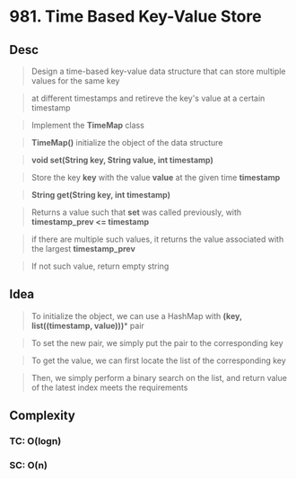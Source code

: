 # 981. Time Based Key-Value Store

## Desc

> Design a time-based key-value data structure that can store multiple values for the same key

> at different timestamps and retireve the key's value at a certain timestamp

> Implement the **TimeMap** class

> **TimeMap()** initialize the object of the data structure

> **void set(String key, String value, int timestamp)**

> Store the key **key** with the value **value** at the given time **timestamp**

> **String get(String key, int timestamp)**

> Returns a value such that **set** was called previously, with **timestamp_prev <= timestamp**

> if there are multiple such values, it returns the value associated with the largest **timestamp_prev**

> If not such value, return empty string

## Idea

> To initialize the object, we can use a HashMap with **(key, list((timestamp, value)))*** pair

> To set the new pair, we simply put the pair to the corresponding key

> To get the value, we can first locate the list of the corresponding key

> Then, we simply perform a binary search on the list, and return value of the latest index meets the requirements

## Complexity

### TC: O(logn)

### SC: O(n)